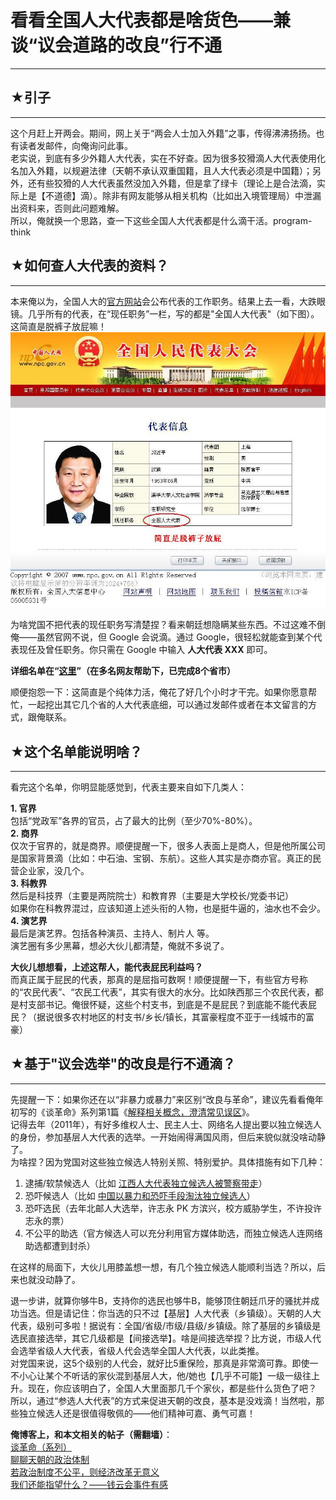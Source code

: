 # 看看全国人大代表都是啥货色——兼谈“议会道路的改良”行不通 

-----

 ## ★引子
---

  
 这个月赶上开两会。期间，网上关于“两会人士加入外籍”之事，传得沸沸扬扬。也有读者发邮件，向俺询问此事。  
 老实说，到底有多少外籍人大代表，实在不好查。因为很多狡猾滴人大代表使用化名加入外籍，以规避法律（天朝不承认双重国籍，且人大代表必须是中国籍）；另外，还有些狡猾的人大代表虽然没加入外籍，但是拿了绿卡（理论上是合法滴，实际上是【不道德】滴）。除非有网友能够从相关机构（比如出入境管理局）中泄漏出资料来，否则此问题难解。  
 所以，俺就换一个思路，查一下这些全国人大代表都是什么滴干活。program-think  
   
   
 ## ★如何查人大代表的资料？
------------

  
 本来俺以为，全国人大的[官方网站](http://www.npc.gov.cn/delegate/dbmd.action?id=a1)会公布代表的工作职务。结果上去一看，大跌眼镜。几乎所有的代表，在“现任职务”一栏，写的都是"全国人大代表"（如下图）。这简直是脱裤子放屁嘛！  
 ![不见图 请翻墙](images/ahJRwIloCrZgMve1ewvU01FKdrp2BhVQuYJ7ZVH9m_GptmKIKAwTlhsTeXvH330HbHx5UuGc5L7gQKc8xJVnOGdDnw43nQU2OMiH8uPtWaqBpNXN4A)  
   
 为啥党国不把代表的现任职务写清楚捏？看来朝廷想隐瞒某些东西。不过这难不倒俺——虽然官网不说，但 Google 会说滴。通过 Google，很轻松就能查到某个代表现任及曾任职务。你只需在 Google 中输入 **人大代表 XXX** 即可。  
   
 **详细名单在“[这里](https://docs.google.com/spreadsheet/ccc?key=0ArZnRSbuUv3sdHhoZmlyVzJEM3BvdVdkVC1QVXR6eHc)”（在多名网友帮助下，已完成8个省市）**  
   
 顺便抱怨一下：这简直是个纯体力活，俺花了好几个小时才干完。如果你愿意帮忙，一起挖出其它几个省的人大代表底细，可以通过发邮件或者在本文留言的方式，跟俺联系。  
   
   
 ## ★这个名单能说明啥？
----------

  
 看完这个名单，你明显能感觉到，代表主要来自如下几类人：  
   
 **1. 官界**  
 包括“党政军”各界的官员，占了最大的比例（至少70%-80%）。  
 **2. 商界**  
 仅次于官界的，就是商界。顺便提醒一下，很多人表面上是商人，但是他所属公司是国家背景滴（比如：中石油、宝钢、东航）。这些人其实是亦商亦官。真正的民营企业家，没几个。  
 **3. 科教界**  
 然后是科技界（主要是两院院士）和教育界（主要是大学校长/党委书记）  
 如果你在科教界混过，应该知道上述头衔的人物，也是挺牛逼的，油水也不会少。  
 **4. 演艺界**  
 最后是演艺界。包括各种演员、主持人、制片人 等。  
 演艺圈有多少黑幕，想必大伙儿都清楚，俺就不多说了。  
   
 **大伙儿想想看，上述这帮人，能代表屁民利益吗？**  
 而真正属于屁民的代表，那真的是屈指可数啊！顺便提醒一下，有些官方号称的“农民代表”、“农民工代表”，其实有很大的水分。比如陕西那三个农民代表，都是村支部书记。俺很怀疑，这些个村支书，到底是不是屁民？到底能不能代表屁民？（据说很多农村地区的村支书/乡长/镇长，其富豪程度不亚于一线城市的富豪）  
   
   
 ## ★基于"议会选举"的改良是行不通滴？
------------------

  
 先提醒一下：如果你还在以“非暴力或暴力”来区别“改良与革命”，建议先看看俺年初写的《谈革命》系列第1篇《[解释相关概念，澄清常见误区](https://program-think.blogspot.com/2011/12/revolution-1.html)》。  
 记得去年（2011年），有好多维权人士、民主人士、网络名人提出要以独立候选人的身份，参加基层人大代表的选举。一开始闹得满国风雨，但后来貌似就没啥动静了。  
 为啥捏？因为党国对这些独立候选人特别关照、特别爱护。具体措施有如下几种：  
 1. 逮捕/软禁候选人（比如 [江西人大代表独立候选人被警察带走](https://www.bbc.com/zhongwen/simp/chinese_news/2011/05/110513_china_liuping.shtml)）  
 2. 恐吓候选人（比如 [中国以暴力和恐吓手段淘汰独立候选人](http://minzhuzhongguo.org/ArtShow.aspx?AID=23652)）  
 3. 恐吓选民（去年北邮人大选举，许志永 PK 方滨兴，校方威胁学生，不许投许志永的票）  
 4. 不公平的助选（官方候选人可以充分利用官方媒体助选，而独立候选人连网络助选都遭到封杀）  
   
 在这样的局面下，大伙儿用膝盖想一想，有几个独立候选人能顺利当选？所以，后来也就没动静了。  
   
 退一步讲，就算你够牛B，支持你的选民也够牛B，能够顶住朝廷爪牙的骚扰并成功当选。但是请记住：你当选的只不过【基层】人大代表（乡镇级）。天朝的人大代表，级别可多啦！据说有：全国/省级/市级/县级/乡镇级。除了基层的乡镇级是选民直接选举，其它几级都是【间接选举】。啥是间接选举捏？比方说，市级人代会选举省级人大代表，省级人代会选举全国人大代表，以此类推。  
 对党国来说，这5个级别的人代会，就好比5重保险，那真是非常滴可靠。即使一不小心让某个不听话的家伙混到基层人大，他/她也【几乎不可能】一级一级往上升。现在，你应该明白了，全国人大里面那几千个家伙，都是些什么货色了吧？  
 所以，通过“参选人大代表”的方式来促进天朝的改良，基本是没戏滴！当然啦，那些独立候选人还是很值得敬佩的——他们精神可嘉、勇气可嘉！  
   
   
 **俺博客上，和本文相关的帖子（需翻墙）**：  
 [谈革命（系列）](https://program-think.blogspot.com/2011/12/revolution-0.html)  
 [聊聊天朝的政治体制](https://program-think.blogspot.com/2012/07/form-of-government-in-china.html)  
 [若政治制度不公平，则经济改革无意义](https://program-think.blogspot.com/2013/11/political-reform-or-economic-reform.html)  
 [我们还能指望什么？——钱云会事件有感](https://program-think.blogspot.com/2011/01/what-we-can-depend-on.html) 